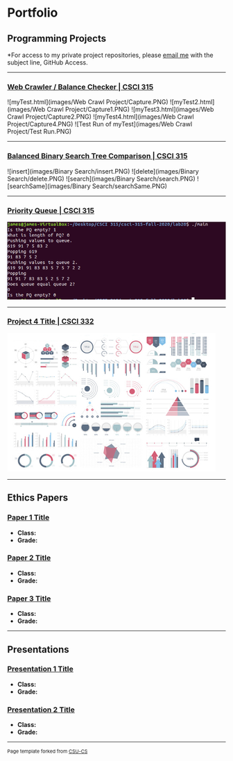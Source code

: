 Portfolio
=========

Programming Projects
--------------------

*For access to my private project repositories, please [email me](mailto:jwood11190@gmail.com?subject=GitHub%20Access) with the subject line, GitHub Access.

---
### [Web Crawler / Balance Checker | CSCI 315](project1)

![myTest.html](images/Web Crawl Project/Capture.PNG)
![myTest2.html](images/Web Crawl Project/Capture1.PNG)
![myTest3.html](images/Web Crawl Project/Capture2.PNG)
![myTest4.html](images/Web Crawl Project/Capture4.PNG)
![Test Run of myTest](images/Web Crawl Project/Test Run.PNG)

---
### [Balanced Binary Search Tree Comparison | CSCI 315](project2)

![insert](images/Binary Search/insert.PNG)
![delete](images/Binary Search/delete.PNG)
![search](images/Binary Search/search.PNG)
![searchSame](images/Binary Search/searchSame.PNG)

---
### [Priority Queue | CSCI 315](project1)

![test run](images/PriorityQ.PNG)

---
### [Project 4 Title | CSCI 332](project1)

![Project 4 Thumbnail Name](images/dummy_thumbnail.jpg)

---

Ethics Papers
-------------

### [Paper 1 Title](/pdf/sample_presentation.pdf)

-   **Class:**  
-   **Grade:**

### [Paper 2 Title](/pdf/sample_presentation.pdf)

-   **Class:** 
-   **Grade:**

### [Paper 3 Title](/pdf/sample_presentation.pdf)

-   **Class:** 
-   **Grade:**

---

Presentations
-------------

### [Presentation 1 Title](/pdf/sample_presentation.pdf)

- **Class:** 
- **Grade:**


### [Presentation 2 Title](/pdf/sample_presentation.pdf)

- **Class:** 
- **Grade:**

---

<p style="font-size:11px">Page template forked from <a href="https://github.com/csu-cs/csci-portfolio">CSU-CS</a></p>
<!-- Remove above link if you don't want to attributive -->
